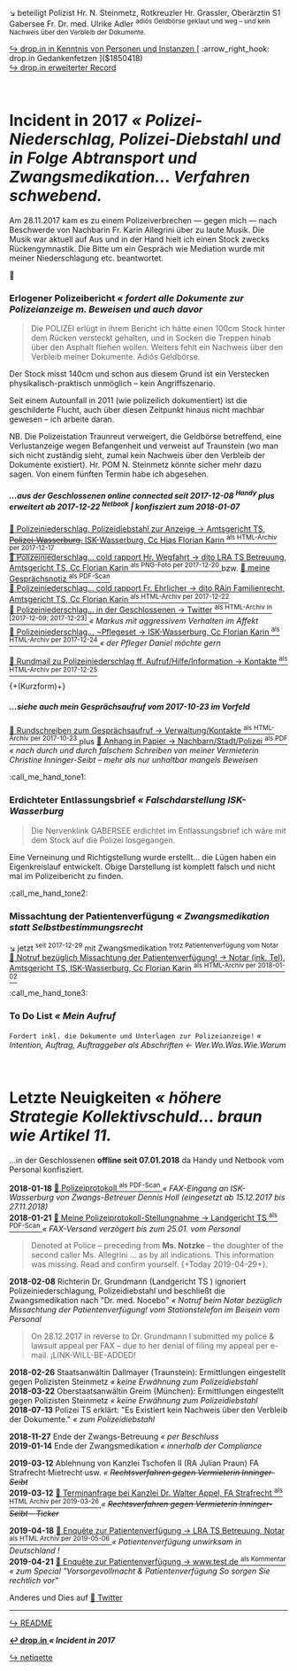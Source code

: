 :arrow_lower_right: beteiligt Polizist Hr. N. Steinmetz, Rotkreuzler Hr. Grassler, Oberärztin S1 Gabersee Fr. Dr. med. Ulrike Adler <sup>adiós Geldbörse geklaut und weg – und kein Nachweis über den Verbleib der Dokumente.</sup>

[ :arrow_right_hook: drop.in in Kenntnis von Personen und Instanzen ]($1846453)  
[ :arrow_right_hook: drop.in Gedankenfetzen ]($1850418)  
[ :arrow_right_hook: drop.in erweiterter Record ]($1850736)

<br>

# Incident in 2017 _« Polizei-Niederschlag, Polizei-Diebstahl und in Folge Abtransport und Zwangsmedikation… Verfahren schwebend._

Am 28.11.2017 kam es zu einem Polizeiverbrechen — gegen mich — nach Beschwerde von Nachbarin Fr. Karin Allegrini über zu laute Musik. Die Musik war aktuell auf Aus und in der Hand hielt ich einen Stock zwecks Rückengymnastik. Die Bitte um ein Gespräch wie Mediation wurde mit meiner Niederschlagung etc. beantwortet.


:call_me_hand:

### Erlogener Polizeibericht _« fordert alle Dokumente zur Polizeianzeige m. Beweisen und auch davor_

> Die POLIZEI erlügt in ihrem Bericht ich hätte einen 100cm Stock hinter dem Rücken versteckt gehalten, und in Socken die Treppen hinab über den Asphalt fliehen wollen. Weiters fehlt ein Nachweis über den Verbleib meiner Dokumente. Adiós Geldbörse.

Der Stock misst 140cm und schon aus diesem Grund ist ein Verstecken physikalisch-praktisch unmöglich – kein Angriffszenario.

Seit einem Autounfall in 2011 (wie polizeilich dokumentiert) ist die geschilderte Flucht, auch über diesen Zeitpunkt hinaus nicht machbar gewesen  – ich arbeite daran.

NB. Die Polizeistation Traunreut verweigert, die Geldbörse betreffend, eine Verlustanzeige wegen Befangenheit und verweist auf Traunstein (wo man sich nicht zuständig sieht, zumal kein Nachweis über den Verbleib der Dokumente existiert). Hr. POM N. Steinmetz könnte sicher mehr dazu sagen. Von einem fünften Termin habe ich abgesehen.

[pol28-mmailMelGeld2ISK]: https://rollparc.com/include/0ffSite/MobileWebmail--HametnerUwe-20171214-MeldungGeldboerse2InnSalzachKlinik/


##### …aus der Geschlossenen online connected seit 2017-12-08 <sup>Handy</sup> plus erweitert ab 2017-12-22 <sup>Netbook</sup> | konfisziert zum 2018-01-07

[ :arrow_up_small: Polizeiniederschlag, Polizeidiebstahl zur Anzeige → Amtsgericht TS, ~~Polizei-Wasserburg,~~ ISK-Wasserburg, Cc Hias Florian Karin <sup>als HTML-Archiv per 2017-12-17</sup> ][pol28-mmailAnzPoli2AG]  
[ :arrow_up_small: Polizeiniederschlag… cold rapport Hr. Wegfahrt → dito LRA TS Betreuung, Amtsgericht TS, Cc Florian Karin <sup>als PNG-Foto per 2017-12-20</sup> ][pol28-mmailRapBetr2LRA] bzw. [ :arrow_up_small: meine Gesprächsnotiz <sup>als PDF-Scan</sup> ][pol28-mmailRapBetr2LRAScan]  
[ :arrow_up_small: Polizeiniederschlag… cold rapport Fr. Ehrlicher → dito RAin Familienrecht, Amtsgericht TS, Cc Florian Karin <sup>als HTML-Archiv per 2017-12-22</sup> ][pol28-mmailRapFami2RAin]  
[ :arrow_up_small: Polizeiniederschlag… in der Geschlossenen → Twitter <sup>als HTML-Archiv in \[2017-12-09; 2017-12-23\]</sup> ][pol28-twitterHTML] _« Markus mit aggressivem Verhalten im Affekt_  
[ :arrow_up_small: Polizeiniederschlag… ¬Pflegeset → ISK-Wasserburg, Cc Florian Karin <sup>als HTML-Archiv per 2017-12-24</sup> ][pol28-mmailaPflegeset2ISK] _« der Pfleger Daniel möchte gern_  

[ :arrow_up_small: Rundmail zu Polizeiniederschlag ff. Aufruf/Hilfe/Information → Kontakte <sup>als HTML-Archiv per 2017-12-25</sup> ][pol28-mmailRundmailAufruf2Kontakte]

{+(Kurzform)+}

[pol28-mmailAnzPoli2AG]: https://rollparc.com/include/0ffSite/MobileWebmail--HametnerUwe-20171217-AnzeigePolizeiniederschlag2Amtsgericht/
[pol28-mmailRapBetr2LRA]: https://rollparc.com/include/0ffSite/IMG_20171220_162942461_Schwellwert127.png
[pol28-mmailRapBetr2LRAScan]: https://rollparc.com/include/0ffSite/Protokoll--ColdRapportLRABetreuung-Wegfahrt-20171220Scan.pdf
[pol28-mmailRapFami2RAin]: https://rollparc.com/include/0ffSite/MobileWebmail--HametnerUwe-20171222-RapportFamilienrecht2RAin/
[pol28-twitterHTML]: https://rollparc.com/include/0ffSite/Twitter--HametnerUwe-20171223-Quotes/
[pol28-mmailaPflegeset2ISK]: https://rollparc.com/include/0ffSite/MobileWebmail--HametnerUwe-20171224-VerwehrtPflegeset2InnSalzachKlinik/

[pol28-mmailRundmailAufruf2Kontakte]: https://rollparc.com/include/0ffSite/MobileWebmail--HametnerUwe-20171225-RundmailAufrufHilfeInformation2KontakteListe

##### …siehe auch mein Gesprächsaufruf vom 2017-10-23 im Vorfeld

[ :arrow_up_small: Rundschreiben zum Gesprächsaufruf → Verwaltung/Kontakte <sup>als HTML-Archiv per 2017-10-23</sup> ][pol28-mmailRundschreibenGespraechsaufruf2WohnsitzListe] plus [ :arrow_up_small: Anhang in Papier → Nachbarn/Stadt/Polizei <sup>als PDF</sup> ][pol28-mmailRundschreibenGespraechsaufruf2WohnsitzListeAnhang] _« nach durch und durch falschem Schreiben von meiner Vermieterin Christine Inninger-Seibt – mehr als nur unhaltbar mangels Beweisen_  

[pol28-mmailRundschreibenGespraechsaufruf2WohnsitzListe]: https://rollparc.com/include/0ffSite/MobileWebmail--HametnerUwe-20171023-RundschreibenGespraechsaufruf2WohnsitzListe/
[pol28-mmailRundschreibenGespraechsaufruf2WohnsitzListeAnhang]:  https://rollparc.com/include/0ffSite/MobileWebmail--HametnerUwe-20171023-RundschreibenGespraechsaufruf2WohnsitzListe/Fahrerlaubnis_2017-10-23_fo_°E-Mail_¬FeV-PamfleteAushang-GitlabFellows.pdf


:call_me_hand_tone1:

### Erdichteter Entlassungsbrief _« Falschdarstellung ISK-Wasserburg_

> Die Nervenklink GABERSEE erdichtet im Entlassungsbrief ich wäre mit dem Stock auf die Polizei losgegangen.

Eine Verneinung und Richtigstellung wurde erstellt… die Lügen haben ein Eigenkreislauf entwickelt. Obige Darstellung ist komplett falsch und nicht mal im Polizeibericht zu finden.


:call_me_hand_tone2:

### Missachtung der Patientenverfügung _« Zwangsmedikation statt Selbstbestimmungsrecht_

:arrow_lower_right: jetzt <sup>seit 2017-12-29</sup> mit Zwangsmedikation <sup>trotz Patientenverfügung vom Notar</sup>  
[ :arrow_up_small: Notruf bezüglich Missachtung der Patientenverfügung! → Notar (ink. Tel), Amtsgericht TS, ISK-Wasserburg, Cc Florian Karin <sup>als HTML-Archiv per 2018-01-02</sup> ](https://rollparc.com/include/0ffSite/MobileWebmail--HametnerUwe-20180102-MissachtungPatientenverfuegung2NotarCC/)


:call_me_hand_tone3:

### To Do List _« Mein Aufruf_

`Fordert inkl. die Dokumente und Unterlagen zur Polizeianzeige!` _« Intention, Auftrag, Auftraggeber als Abschriften ← Wer.Wo.Was.Wie.Warum_  


<br>

# Letzte Neuigkeiten _« höhere Strategie Kollektivschuld… braun wie Artikel 11._

…in der Geschlossenen **offline seit 07.01.2018** da Handy und Netbook vom Personal konfisziert.

**2018-01-18** [ :arrow_up_small: Polizeiprotokoll <sup>als PDF-Scan</sup> ][drop_farceproto] _« FAX-Eingang an ISK-Wasserburg von Zwangs-Betreuer Dennis Holl (eingesetzt ab 15.12.2017 bis 27.11.2018)_  
**2018-01-21** [ :arrow_up_small: Meine Polizeiprotokoll-Stellungnahme → Landgericht TS <sup>als PDF-Scan</sup> ][drop_in] _« FAX-Versand verzögert bis zum 25.01. vom Personal_

> Denoted at Police – preceding from **Ms. Notzke** – the doughter of the second caller Ms. Allegrini … as by all indications. This information was missing. Read and confirm yourself. {+Today 2019-04-29+}.

[drop_farceproto]: https://rollparc.com/drop.in/Polizeibericht-20171128-Eberl-20180118Holl.pdf
[drop_in]: https://rollparc.com/drop.in/Polizeiniederschlagung-20171128-StellungnahmeHametnerUwe-20180121.pdf

**2018-02-08** Richterin Dr. Grundmann (Landgericht TS ) ignoriert Polizeiniederschlagung, Polizeidiebstahl und beschließt die Zwangsmedikation nach "Dr. med. Nocebo" _« Notruf beim Notar bezüglich Missachtung der Patientenverfügung! vom Stationstelefon im Beisein vom Personal_

> On 28.12.2017 in reverse to Dr. Grundmann I submitted my police & lawsuit appeal per FAX – due to her denial of filing my appeal per e-mail. ¡LINK-WILL-BE-ADDED!

**2018-02-26** Staatsanwältin Dallmayer (Traunstein): Ermittlungen eingestellt gegen Polizisten Steinmetz _« keine Erwähnung zum Polizeidiebstahl_  
**2018-03-22** Oberstaatsanwältin Greim (München): Ermittlungen eingestellt gegen Polizisten Steinmetz _« keine Erwähnung zum Polizeidiebstahl_  
**2018-07-13** Polizei TS erklärt: "Es Existiert kein Nachweis über den Verbleib der Dokumente." _« zum Polizeidiebstahl_

**2018-11-27** Ende der Zwangs-Betreuung _« per Beschluss_  
**2019-01-14** Ende der Zwangsmedikation _« innerhalb der Compliance_

**2019-03-12** Ablehnung von Kanzlei Tschofen II (RA Julian Praun) FA Strafrecht·Mietrecht·usw. _« ~~Rechtsverfahren gegen Vermieterin Inninger-Seibt~~_  
**2019-03-12** [ :arrow_up_small: Terminanfrage bei Kanzlei Dr. Walter Appel, FA Strafrecht <sup>als HTML Archiv per 2019-03-26</sup> ](https://rollparc.com/include/0ffSite/MobileWebmail--HametnerUwe-20190326-RechtswegInninger2Appel/) _« ~~Rechtsverfahren gegen Vermieterin Inninger-Seibt – Ticker~~_

**2019-04-18** [ :arrow_up_small: Enquête zur Patientenverfügung → LRA TS Betreuung, Notar <sup>als HTML Archiv per 2019-05-06</sup> ](https://rollparc.com/include/0ffSite/MobileWebmail--HametnerUwe-20190506-EnquetePatientenverfuegung2LandratsamtNotar/) _« Patientenverfügung unwirksam in Deutschland !_  
**2019-04-21** [ :arrow_up_small: Enquête zur Patientenverfügung → www.test.de <sup>als Kommentar</sup> ](https://www.test.de/nutzerprofil/xcheck/) _« zum Special "Vorsorgevollmacht & Patientenverfügung So sorgen Sie rechtlich vor"_

Anderes und Dies auf [ :arrow_up_small: Twitter ](https://twitter.com/HametnerUwe)


---
[ :arrow_right_hook: README ](./README.md)

**[ :leftwards_arrow_with_hook: drop.in ](./drop_in.md) _« Incident in 2017_**

[ :arrow_right_hook: netiqette ](./netiqette.md)